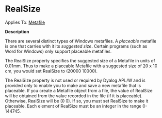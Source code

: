 




<h1 class="heading"><span class="name">RealSize</span></h1>

Applies To: [Metafile](../a-z/metafile.md)


**Description**


There are several distinct types of Windows metafiles. A *placeable* metafile is one that carries with it its *suggested size*. Certain programs (such as Word for Windows) only support placeable metafiles.


The RealSize property specifies the suggested size of a Metafile in units of 0.01mm. Thus to make a placeable Metafile with a suggested size of 20 x 10 cm, you would set RealSize to (20000 10000).


The RealSize property is not used or required by Dyalog APL/W and is provided only to enable you to make and save a new metafile that is placeable. If you create a Metafile object from a file, the value of RealSize will be obtained from the value recorded in the file (if it is placeable). Otherwise, RealSize will be (0 0). If so, you must set RealSize to make it placeable. Each element of RealSize must be an integer in the range 0-144745.



